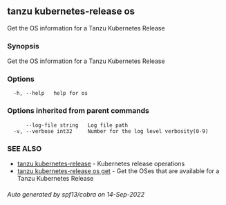 ## tanzu kubernetes-release os

Get the OS information for a Tanzu Kubernetes Release

### Synopsis

Get the OS information for a Tanzu Kubernetes Release

### Options

```
  -h, --help   help for os
```

### Options inherited from parent commands

```
      --log-file string   Log file path
  -v, --verbose int32     Number for the log level verbosity(0-9)
```

### SEE ALSO

* [tanzu kubernetes-release](tanzu_kubernetes-release.md)	 - Kubernetes release operations
* [tanzu kubernetes-release os get](tanzu_kubernetes-release_os_get.md)	 - Get the OSes that are available for a Tanzu Kubernetes Release

###### Auto generated by spf13/cobra on 14-Sep-2022
